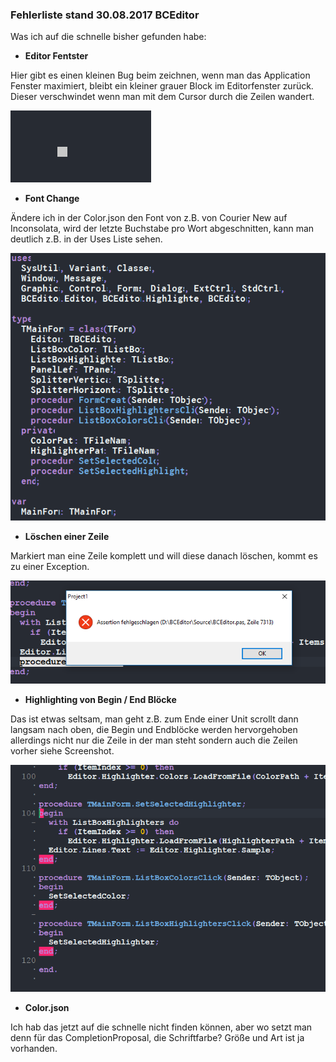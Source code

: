 ### Fehlerliste stand 30.08.2017 BCEditor

Was ich auf die schnelle bisher gefunden habe:

* **Editor Fentster**

Hier gibt es einen kleinen Bug beim zeichnen, wenn man das Application Fenster maximiert, bleibt ein kleiner grauer Block im Editorfenster zurück. Dieser verschwindet wenn man mit dem Cursor durch die Zeilen wandert.
      


![PaintBug](https://github.com/Private-Storm/Blog/blob/master/BCEditor/PaintBug.PNG)


* **Font Change**

Ändere ich in der Color.json den Font von z.B. von Courier New auf Inconsolata, wird der letzte Buchstabe pro Wort abgeschnitten, kann man deutlich z.B. in der Uses Liste sehen.

![FontChange](https://github.com/Private-Storm/Blog/blob/master/BCEditor/FontChange.PNG)

* **Löschen einer Zeile**

Markiert man eine Zeile komplett und will diese danach löschen, kommt es zu einer Exception.

![Löschen](https://github.com/Private-Storm/Blog/blob/master/BCEditor/Loeschen.PNG)


* **Highlighting von Begin / End Blöcke**

Das ist etwas seltsam, man geht z.B. zum Ende einer Unit scrollt dann langsam nach oben, die Begin und Endblöcke werden hervorgehoben allerdings nicht nur die Zeile in der man steht sondern auch die Zeilen vorher siehe Screenshot.

![Tags](https://github.com/Private-Storm/Blog/blob/master/BCEditor/Tags.PNG)

* **Color.json**

Ich hab das jetzt auf die schnelle nicht finden können, aber wo setzt man denn für das CompletionProposal, die Schriftfarbe? Größe und Art ist ja vorhanden.
